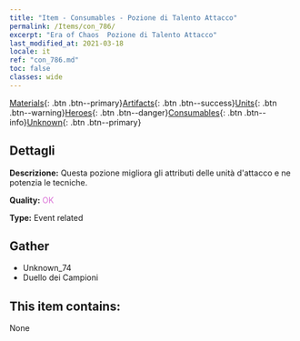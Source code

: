 ```yaml
---
title: "Item - Consumables - Pozione di Talento Attacco"
permalink: /Items/con_786/
excerpt: "Era of Chaos  Pozione di Talento Attacco"
last_modified_at: 2021-03-18
locale: it
ref: "con_786.md"
toc: false
classes: wide
---
```

 [Materials](/it/Items/){: .btn .btn--primary}[Artifacts](/it/Items/Artifacts/){: .btn .btn--success}[Units](/it/Items/Units/){: .btn .btn--warning}[Heroes](/it/Items/Heroes/){: .btn .btn--danger}[Consumables](/it/Items/Consumables/){: .btn .btn--info}[Unknown](/it/Items/Unknown/){: .btn .btn--primary}

## Dettagli
 **Descrizione:** Questa pozione migliora gli attributi delle unità d'attacco e ne potenzia le tecniche.

 **Quality:** <span style="color: #DA70D6">OK</span>

 **Type:** Event related

## Gather

*    Unknown_74 
*    Duello dei Campioni 

## This item contains:

  None

